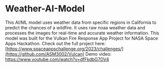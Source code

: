 # Weather-AI-Model
This AI/ML model uses weather data from specific regions in California to predict the chances of a wildfire. 
It uses raw noaa weather data and processes the images for real-time and accurate weather information.
This model was built for the Vulkan Fire Response App Project for NASA Space Apps Hackathon. 
Check out the full project here: [https://www.spaceappschallenge.org/2023/challenges/](https://github.com/ASM3002/Vulcan)
Demo video: https://www.youtube.com/watch?v=dfFkdbG7DV4

